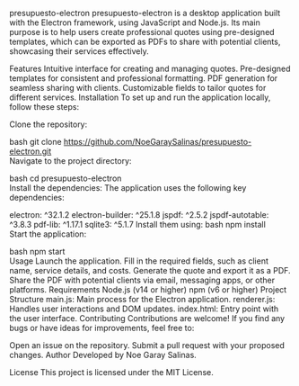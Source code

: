 presupuesto-electron
presupuesto-electron is a desktop application built with the Electron framework, using JavaScript and Node.js. Its main purpose is to help users create professional quotes using pre-designed templates, which can be exported as PDFs to share with potential clients, showcasing their services effectively.

Features
Intuitive interface for creating and managing quotes.
Pre-designed templates for consistent and professional formatting.
PDF generation for seamless sharing with clients.
Customizable fields to tailor quotes for different services.
Installation
To set up and run the application locally, follow these steps:

Clone the repository:

bash
git clone https://github.com/NoeGaraySalinas/presupuesto-electron.git  
Navigate to the project directory:

bash
cd presupuesto-electron  
Install the dependencies:
The application uses the following key dependencies:

electron: ^32.1.2
electron-builder: ^25.1.8
jspdf: ^2.5.2
jspdf-autotable: ^3.8.3
pdf-lib: ^1.17.1
sqlite3: ^5.1.7
Install them using:
bash
npm install  
Start the application:

bash
npm start  
Usage
Launch the application.
Fill in the required fields, such as client name, service details, and costs.
Generate the quote and export it as a PDF.
Share the PDF with potential clients via email, messaging apps, or other platforms.
Requirements
Node.js (v14 or higher)
npm (v6 or higher)
Project Structure
main.js: Main process for the Electron application.
renderer.js: Handles user interactions and DOM updates.
index.html: Entry point with the user interface.
Contributing
Contributions are welcome! If you find any bugs or have ideas for improvements, feel free to:

Open an issue on the repository.
Submit a pull request with your proposed changes.
Author
Developed by Noe Garay Salinas.

License
This project is licensed under the MIT License.
